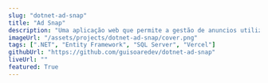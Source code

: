 ```yaml
---
slug: "dotnet-ad-snap"
title: "Ad Snap"
description: "Uma aplicação web que permite a gestão de anuncios utilizando .NET e Entity Framework"
imageUrl: "/assets/projects/dotnet-ad-snap/cover.png"
tags: [".NET", "Entity Framework", "SQL Server", "Vercel"]
githubUrl: "https://github.com/guisoaredev/dotnet-ad-snap"
liveUrl: ""
featured: True
---
```

